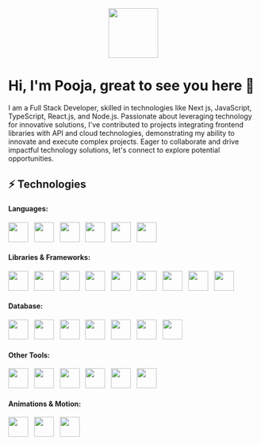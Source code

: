 

  <div id="header" align="center">
  <img src="https://media.giphy.com/media/M9gbBd9nbDrOTu1Mqx/giphy.gif" width="100"/>
</div>
<div>
  <h1> Hi, I'm <span color="blue">Pooja</span>, great to see you here 👋</h1>
</div>
<p>
  I am a Full Stack Developer, skilled in technologies like Next js, JavaScript, TypeScript, React.js, and Node.js. Passionate about leveraging technology for innovative solutions, I've contributed to projects integrating frontend libraries with API and cloud technologies, demonstrating my ability to innovate and execute complex projects. Eager to collaborate and drive impactful technology solutions, let's connect to explore potential opportunities.
</p>

<div>
  <h2>⚡ Technologies </h2>
</div>
<h4 class="heading-element" dir="auto">
  Languages: 
</h4>
<p>
   <img width="40" height="40" src="https://skillicons.dev/icons?i=javascript"></img>&nbsp;&nbsp;
    <img width="40" height="40" src="https://skillicons.dev/icons?i=ts"></img>&nbsp;&nbsp;
    <img width="40" height="40" src="https://skillicons.dev/icons?i=html"></img>&nbsp;&nbsp;
     <img width="40" height="40" src="https://skillicons.dev/icons?i=css"></img>&nbsp;&nbsp;
     <img width="40" height="40" src="https://skillicons.dev/icons?i=sass"></img>&nbsp;&nbsp;
  <img width="40" height="40" src="https://skillicons.dev/icons?i=java"></img>&nbsp;&nbsp;
  </p>
  <h4>Libraries & Frameworks:</h4>
  <p>
   <img width="40" height="40" src="https://skillicons.dev/icons?i=react"></img>&nbsp;&nbsp;
    <img width="40" height="40" src="https://skillicons.dev/icons?i=nodejs"></img>&nbsp;&nbsp;
     <img width="40" height="40" src="https://skillicons.dev/icons?i=tailwindcss"></img>&nbsp;&nbsp;
      <img width="40" height="40" src="https://skillicons.dev/icons?i=express"></img>&nbsp;&nbsp;
  <img width="40" height="40" src="https://skillicons.dev/icons?i=next"></img>&nbsp;&nbsp;
  <img width="40" height="40" src="https://skillicons.dev/icons?i=graphql"></img>&nbsp;&nbsp;
  <img width="40" height="40" src="https://skillicons.dev/icons?i=redux"></img>&nbsp;&nbsp;
  <img width="40" height="40" src="https://skillicons.dev/icons?i=vite"></img>&nbsp;&nbsp;
   <img width="40" height="40" src="https://skillicons.dev/icons?i=materialui"></img>&nbsp;&nbsp;
  </p>
<h4 class="heading-element" dir="auto">
 Database:  
</h4>
<p>  
<img width="40" height="40" src="https://skillicons.dev/icons?i=mongodb"></img>&nbsp;&nbsp;
<img width="40" height="40" src="https://skillicons.dev/icons?i=mysql"></img>&nbsp;&nbsp;
<img width="40" height="40" src="https://skillicons.dev/icons?i=firebase"></img>&nbsp;&nbsp;
<img width="40" height="40" src="https://skillicons.dev/icons?i=gcp"></img>&nbsp;&nbsp;
<img width="40" height="40" src="https://skillicons.dev/icons?i=prisma"></img>&nbsp;&nbsp;
 <img width="40" height="40" src="https://skillicons.dev/icons?i=aws"></img>&nbsp;&nbsp;
  <img width="40" height="40" src="https://skillicons.dev/icons?i=planetscale"></img>&nbsp;&nbsp;
</p>
<h4>Other Tools:</h4>
<p>
 <img width="40" height="40" src="https://skillicons.dev/icons?i=vscode"></img>&nbsp;&nbsp;
 <img width="40" height="40" src="https://skillicons.dev/icons?i=idea"></img>&nbsp;&nbsp;
  <img width="40" height="40" src="https://skillicons.dev/icons?i=git"></img>&nbsp;&nbsp;
   <img width="40" height="40" src="https://skillicons.dev/icons?i=postman"></img>&nbsp;&nbsp;
  <img width="40" height="40" src="https://skillicons.dev/icons?i=figma"></img>&nbsp;&nbsp;
  <img width="40" height="40" src="https://skillicons.dev/icons?i=replit"></img>&nbsp;&nbsp;
</p>
  <h4  class="heading-element" dir="auto">
    Animations & Motion:
  </h4>
  <p>
     <img width="40" height="40" src="https://skillicons.dev/icons?i=p5js"></img>&nbsp;&nbsp;
    <img width="40" height="40" src="https://cdn.worldvectorlogo.com/logos/gsap-greensock.svg"></img>&nbsp;&nbsp;
    <img width="40" height="40" src="https://cdn.worldvectorlogo.com/logos/framer-motion.svg"></img>&nbsp;&nbsp;
  </p>
  



                                            
                                                
